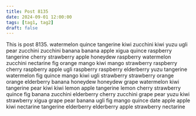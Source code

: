 ```yaml
---
title: Post 8135
date: 2024-09-01 12:00:00
tags: [tag1, tag2]
draft: false
---
```

This is post 8135.
watermelon
quince
tangerine
kiwi
zucchini
kiwi
yuzu
ugli
pear
zucchini
zucchini
banana
banana
apple
xigua
quince
raspberry
tangerine
cherry
strawberry
apple
honeydew
raspberry
watermelon
zucchini
nectarine
fig
orange
mango
kiwi
mango
strawberry
raspberry
cherry
raspberry
apple
ugli
raspberry
raspberry
elderberry
yuzu
tangerine
watermelon
fig
quince
mango
kiwi
ugli
strawberry
strawberry
orange
orange
elderberry
banana
honeydew
honeydew
grape
watermelon
kiwi
tangerine
pear
kiwi
kiwi
lemon
apple
tangerine
lemon
cherry
strawberry
quince
fig
banana
zucchini
elderberry
cherry
zucchini
grape
pear
yuzu
kiwi
strawberry
xigua
grape
pear
banana
ugli
fig
mango
quince
date
apple
apple
kiwi
nectarine
tangerine
elderberry
elderberry
apple
strawberry
nectarine

